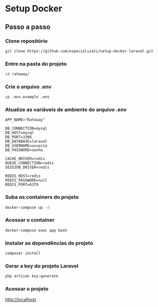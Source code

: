 # Setup Docker
## Passo a passo
### Clone repositório
```sh
git clone https://github.com/especializati/setup-docker-laravel.git
```


### Entre na pasta do projeto
```sh
cd ratoway/
```


### Crie o arquivo .env
```sh
cp .env.example .env
```


### Atualize as variáveis de ambiente do arquivo .env
```dosini
APP_NAME="Ratoway"

DB_CONNECTION=mysql
DB_HOST=mysql
DB_PORT=3306
DB_DATABASE=laravel
DB_USERNAME=usuario
DB_PASSWORD=senha

CACHE_DRIVER=redis
QUEUE_CONNECTION=redis
SESSION_DRIVER=redis

REDIS_HOST=redis
REDIS_PASSWORD=null
REDIS_PORT=6379
```


### Suba os containers do projeto
```sh
docker-compose up -d
```


### Acessar o container
```sh
docker-compose exec app bash
```


### Instalar as dependências do projeto
```sh
composer install
```


### Gerar a key do projeto Laravel
```sh
php artisan key:generate
```


### Acessar o projeto
[http://localhost](http://localhost)
